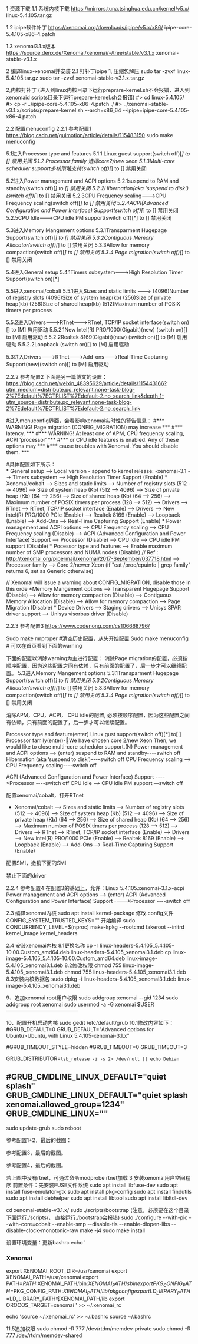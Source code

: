1	资源下载
1.1	系统内核下载
https://mirrors.tuna.tsinghua.edu.cn/kernel/v5.x/
linux-5.4.105.tar.gz

1.2	ipipe软件补丁
https://xenomai.org/downloads/ipipe/v5.x/x86/
ipipe-core-5.4.105-x86-4.patch

1.3	xenomai3.1.x版本
https://source.denx.de/Xenomai/xenomai/-/tree/stable/v3.1.x
xenomai-stable-v3.1.x

2	编译linux-xenomai并安装
2.1	打补丁ipipe
1, 压缩包解压
sudo tar -zvxf linux-5.4.105.tar.gz 
sudo tar -zvxf xenomai-stable-v3.1.x.tar.gz 

2,内核打补丁 (进入到linux内核目录下运行preprare-kernel.sh不会报错，进入到xenomaid scripts目录下运行prepare-kernel.sh会报错)
#> cd linux-5.4.105/
#> cp -r ../ipipe-core-5.4.105-x86-4.patch ./
#> ../xenomai-stable-v3.1.x/scripts/prepare-kernel.sh --arch=x86_64 --ipipe=ipipe-core-5.4.105-x86-4.patch

2.2	配置menuconfig
2.2.1	参考配置1
https://blog.csdn.net/guimotion/article/details/115483150
sudo make menuconfig

5.1进入Processor type and features
5.1.1 Linux guest support(switch off)[*] to [] 禁用关闭
5.1.2 Processor family 选择core2/new xeon
5.1.3Multi-core scheduler support多核策略支持(switch off)[*] to [] 禁用关闭

5.2进入Power management and ACPI options
5.2.1suspend to RAM and standby(switch off)[*] to [] 禁用关闭
5.2.2Hibernation(aka 'suspend to disk')(switch off)[*] to [] 禁用关闭
5.2.3CPU Frequency scaling--->CPU Frequency scaling(switch off)[*] to [] 禁用关闭
5.2.4ACPI(Advanced Configuration and Power Interface) Support(switch off)[*] to [] 禁用关闭
5.2.5CPU Idle--->CPU idle PM support(switch off)[*] to [] 禁用关闭

5.3进入Memory Mangement options
5.3.1Transparment Hugepage Support(switch off)[*] to [] 禁用关闭
5.3.2Contiguous Memory Allocator(switch off)[*] to [] 禁用关闭
5.3.3Allow for memory compaction(switch off)[*] to [] 禁用关闭
5.3.4 Page migration(switch off)[*] to [] 禁用关闭

5.4进入General setup
5.4.1Timers subsystem--->High Resolution Timer Support(switch on)[*] 

5.5进入xenomai/cobalt
5.5.1进入Sizes and static limits --->
(4096)Number of registry slots
(4096)Size of system heap(kb)
(256)Size of private heap(kb)
(256)Size of shared heap(kb)
(512)Maxinum number of POSIX timers per process

5.5.2进入Drivers--->RTnet--->RTnet, TCP/IP socket interface(switch on)[] to [M] 启用驱动
5.5.2.1New Intel(R) PRO/1000(Gigabit)(new) (switch on)[] to [M] 启用驱动
5.5.2.2Realtek 8169(Gigabit)(new) (switch on)[] to [M] 启用驱动
5.5.2.2Loopback (switch on)[] to [M] 启用驱动

5.3进入Drivers--->RTnet--->Add-ons--->Real-Time Capturing Support(new)(switch on)[] to [M] 启用驱动

2.2.2	参考配置2
下面是另一篇博文的设置：
https://blog.csdn.net/weixin_48395629/article/details/115443166?utm_medium=distribute.pc_relevant.none-task-blog-2%7Edefault%7ECTRLIST%7Edefault-2.no_search_link&depth_1-utm_source=distribute.pc_relevant.none-task-blog-2%7Edefault%7ECTRLIST%7Edefault-2.no_search_link


#进入menuconfig界面，会看影响xenomai实时性的警告信息：
#*** WARNING! Page migration (CONFIG_MIGRATION) may increase ***
#*** latency. ***
#*** WARNING! At least one of APM, CPU frequency scaling, ACPI ‘processor‘ ***
#*** or CPU idle features is enabled. Any of these options may ***
#*** cause troubles with Xenomai. You should disable them. ***

#具体配置如下所示：   
    * General setup
      --> Local version - append to kernel release: -xenomai-3.1
      --> Timers subsystem
          --> High Resolution Timer Support (Enable)
    * Xenomai/cobalt
      --> Sizes and static limits
        --> Number of registry slots (512 --> 4096)
        --> Size of system heap (Kb) (512 --> 4096)
        --> Size of private heap (Kb) (64 --> 256)
        --> Size of shared heap (Kb) (64 --> 256)
        --> Maximum number of POSIX timers per process (128 --> 512)
      --> Drivers
        --> RTnet
            --> RTnet, TCP/IP socket interface (Enable)
                --> Drivers
                    --> New intel(R) PRO/1000 PCIe (Enable)
                    --> Realtek 8169 (Enable)
                    --> Loopback (Enable)
            --> Add-Ons
                --> Real-Time Capturing Support (Enable)
    * Power management and ACPI options
      --> CPU Frequency scaling
          --> CPU Frequency scaling (Disable)
      --> ACPI (Advanced Configuration and Power Interface) Support
          --> Processor (Disable)
      --> CPU Idle
          --> CPU idle PM support (Disable)
    * Pocessor type and features
      --> Enable maximum number of SMP processors and NUMA nodes (Disable)
      // Ref : http://xenomai.org/pipermail/xenomai/2017-September/037718.html
      --> Processor family
          --> Core 2/newer Xeon (if "cat /proc/cpuinfo | grep family" returns 6, set as Generic otherwise)
  
// Xenomai will issue a warning about CONFIG_MIGRATION, disable those in this orde
*Memory Mangement options
      --> Transparent Hugepage Support (Disable)
      --> Allow for memory compaction (Disable)
      --> Contiguous Memory Allocation (Disable)
      --> Allow for memory compaction
          --> Page Migration (Disable)
    * Device Drivers
      --> Staging drivers
          --> Unisys SPAR driver support
             --> Unisys visorbus driver (Disable)


2.2.3	参考配置3
https://www.codenong.com/cs106668796/


Sudo make mrproper #清空历史配置，从头开始配置
Sudo make menuconfig # 可以在首页看到下面的warning
 

下面的配置以消除warning为主进行配置：
消除Page migration的配置，必须按顺序配置，因为这些配置之间有依赖，只有前面的配置了，后一步才可以继续配置。
5.3进入Memory Mangement options
5.3.1Transparment Hugepage Support(switch off)[*] to [] 禁用关闭
5.3.2Contiguous Memory Allocator(switch off)[*] to [] 禁用关闭
5.3.3Allow for memory compaction(switch off)[*] to [] 禁用关闭
5.3.4 Page migration(switch off)[*] to [] 禁用关闭
 


消除APM，CPU，ACPI， CPU idle的配置, 必须按顺序配置，因为这些配置之间有依赖，只有前面的配置了，后一步才可以继续配置。

Processor type and feature(enter)
Linux gust support(switch off)[*] to[ ]
Processor family(enter)-We have chosen core 2/new Xeon
Then, we would like to close multi-core scheduler support.(N)
Power management and ACPI options —> (enter)
suspend to RAM and standby----switch off
Hibernation (aka ‘suspend to disk’)----switch off
CPU Frequency scaling —> CPU Frequency scaling----switch off

ACPI (Advanced Configuration and Power Interface) Support ---->Processor ----switch off
CPU Idle —> CPU idle PM support —switch off
 


配置xenomai/cobalt，打开RTnet
   * Xenomai/cobalt
      --> Sizes and static limits
        --> Number of registry slots (512 --> 4096)
        --> Size of system heap (Kb) (512 --> 4096)
        --> Size of private heap (Kb) (64 --> 256)
        --> Size of shared heap (Kb) (64 --> 256)
        --> Maximum number of POSIX timers per process (128 --> 512)
      --> Drivers
        --> RTnet
            --> RTnet, TCP/IP socket interface (Enable)
                --> Drivers
                    --> New intel(R) PRO/1000 PCIe (Enable)
                    --> Realtek 8169 (Enable)
                    --> Loopback (Enable)
            --> Add-Ons
                --> Real-Time Capturing Support (Enable)

配置SMI，撤销下面的SMI
  

禁止下面的driver
 

2.2.4	参考配置4
在配置3的基础上，允许：Linux 5.4.105.xenomai-3.1.x-acpi
Power management and ACPI options —> (enter)
ACPI (Advanced Configuration and Power Interface) Support ---->Processor ----switch off

 
2.3	编译xenomai内核
sudo apt install kernel-package
修改.config文件
CONFIG_SYSTEM_TRUSTED_KEYS=""
开始编译
sudo CONCURRENCY_LEVEL=$(nproc) make-kpkg --rootcmd fakeroot --initrd kernel_image kernel_headers


2.4	安装xenomai内核
8.1更换名称
cp -r linux-headers-5.4.105_5.4.105-10.00.Custom_amd64.deb linux-headers-5.4.105_xenomai3.1.deb
cp linux-image-5.4.105_5.4.105-10.00.Custom_amd64.deb linux-image-5.4.105_xenomai3.1.deb
8.2修改权限
chmod 755 linux-image-5.4.105_xenomai3.1.deb
chmod 755 linux-headers-5.4.105_xenomai3.1.deb
8.3安装内核数据包
sudo dpkg -i linux-headers-5.4.105_xenomai3.1.deb linux-image-5.4.105_xenomai3.1.deb

9、追加xenomai root用户权限
sudo addgroup xenomai --gid 1234
sudo addgroup root xenomai
sudo usermod -a -G xenomai $USER
——————————————

10、配置开机启动内核
sudo gedit /etc/default/grub
10.1修改内容如下：
#GRUB_DEFAULT=0
GRUB_DEFAULT="Advanced options for Ubuntu>Ubuntu, with Linux 5.4.105-xenomai-3.1.x"

#GRUB_TIMEOUT_STYLE=hidden
#GRUB_TIMEOUT=0
GRUB_TIMEOUT=3

GRUB_DISTRIBUTOR=`lsb_release -i -s 2> /dev/null || echo Debian`

#GRUB_CMDLINE_LINUX_DEFAULT="quiet splash"
GRUB_CMDLINE_LINUX_DEFAULT="quiet splash xenomai.allowed_group=1234"
GRUB_CMDLINE_LINUX=""
-------------------------------------------------------
sudo update-grub
sudo reboot

参考配置1+2，最后的截图：
 

参考配置3，最后的截图。
 

参考配置4，最后的截图。
 
若上图中没有rtnet，可通过命令modprobe rtnet加载
3	安装xenomai用户空间程序
前置条件：先安装FUSE文件系统
sudo apt install libfuse-dev
sudo apt install fuse-emulator-gtk
sudo apt install pkg-config
sudo apt install findutils
sudo apt install debhelper
sudo apt install libtool
sudo apt install libltdl-dev


cd xenomai-stable-v3.1.x/
sudo ./scripts/bootstrap  (注意，必须要在这个目录下面运行./scripts/， 直接运行./bootstrap会报错)
sudo ./configure --with-pic --with-core=cobalt --enable-smp --disable-tls --enable-dlopen-libs --disable-clock-monotonic-raw
make -j4
sudo make install


设置环境变量：更新bashrc
echo '
### Xenomai
export XENOMAI_ROOT_DIR=/usr/xenomai
export XENOMAI_PATH=/usr/xenomai
export PATH=$PATH:$XENOMAI_PATH/bin:$XENOMAI_PATH/sbin
export PKG_CONFIG_PATH=$PKG_CONFIG_PATH:$XENOMAI_PATH/lib/pkgconfig
export LD_LIBRARY_PATH=$LD_LIBRARY_PATH:$XENOMAI_PATH/lib
export OROCOS_TARGET=xenomai
' >> ~/.xenomai_rc

echo 'source ~/.xenomai_rc' >> ~/.bashrc
source ~/.bashrc


11.5追加权限
sudo chmod -R 777 /dev/rtdm/memdev-private
sudo chmod -R 777 /dev/rtdm/memdev-shared
